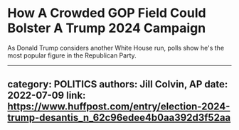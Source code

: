 # How A Crowded GOP Field Could Bolster A Trump 2024 Campaign

As Donald Trump considers another White House run, polls show he's the most popular figure in the Republican Party.

---
category: POLITICS
authors: Jill Colvin, AP
date: 2022-07-09
link: https://www.huffpost.com/entry/election-2024-trump-desantis_n_62c96edee4b0aa392d3f52aa
---
